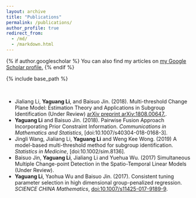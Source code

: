 ```yaml
---
layout: archive
title: "Publications"
permalink: /publications/
author_profile: true
redirect_from:
  - /md/
  - /markdown.html
---
```


{% if author.googlescholar %}
  You can also find my articles on <u><a href="{{author.googlescholar}}">my Google Scholar profile</a>.</u>
{% endif %}

{% include base_path %}

<br />

* Jialiang Li, **Yaguang Li**, and Baisuo Jin. (2018). Multi-threshold Change Plane Model: Estimation Theory and Applications in Subgroup Identification (Under Review) [arXiv preprint arXiv:1808.00647.](https://arxiv.org/abs/1808.00647).
* **Yaguang Li** and Baisuo Jin. (2018). Pairwise Fusion Approach Incorporating Prior Constraint Information. *Communications in Mathematics and Statistics*, [doi:10.1007/s40304-018-0168-3].
* Jingli Wang, Jialiang Li, **Yaguang Li** and Weng Kee Wong. (2019) A model-based multi-threshold method for subgroup identification. *Statistics in Medicine*, [doi:10.1002/sim.8136].
* Baisuo Jin, **Yaguang Li**, Jialiang Li and Yuehua Wu. (2017) Simultaneous Multiple Change-point Detection in the Spatio-Temporal Linear Models (Under Review).
* **Yaguang Li**, Yaohua Wu and Baisuo Jin. (2017). Consistent tuning parameter selection in high dimensional group-penalized regression. *SCIENCE CHINA Mathematics*, [doi:10.1007/s11425-017-9189-9](https://link.springer.com/article/10.1007/s11425-017-9189-9).

